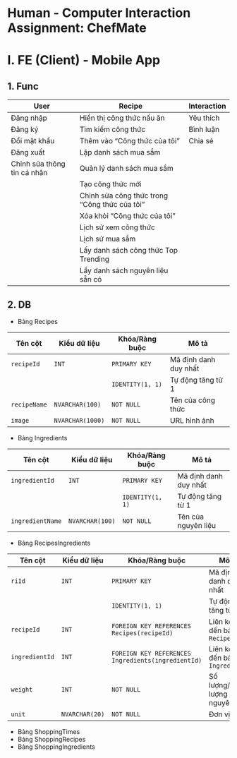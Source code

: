 # Human - Computer Interaction Assignment: ChefMate

# I. FE (Client) - Mobile App

## 1. Func

| User | Recipe | Interaction |
| --- | --- | --- |
| Đăng nhập | Hiển thị công thức nấu ăn | Yêu thích |
| Đăng ký | Tìm kiếm công thức | Bình luận |
| Đổi mật khẩu | Thêm vào “Công thức của tôi” | Chia sẻ |
| Đăng xuất | Lập danh sách mua sắm |  |
| Chỉnh sửa thông tin cá nhân | Quản lý danh sách mua sắm |  |
|  | Tạo công thức mới |  |
|  | Chỉnh sửa công thức trong “Công thức của tôi” |  |
|  | Xóa khỏi “Công thức của tôi” |  |
|  | Lịch sử xem công thức |  |
|  | Lịch sử mua sắm |  |
|  | Lấy danh sách công thức Top Trending |  |
|  | Lấy danh sách nguyên liệu sẵn có |  |

## 2. DB

- Bảng Recipes

| Tên cột | Kiểu dữ liệu | Khóa/Ràng buộc | Mô tả |
| --- | --- | --- | --- |
| `recipeId`  | `INT` | `PRIMARY KEY`  | Mã định danh duy nhất |
|  |  | `IDENTITY(1, 1)`  | Tự động tăng từ 1 |
| `recipeName` | `NVARCHAR(100)` | `NOT NULL` | Tên của công thức |
| `image`  | `NVARCHAR(1000)`  | `NOT NULL`  | URL hình ảnh |
- Bảng Ingredients

| Tên cột | Kiểu dữ liệu | Khóa/Ràng buộc | Mô tả |
| --- | --- | --- | --- |
| `ingredientId`  | `INT`  | `PRIMARY KEY`  | Mã định danh duy nhất |
|  |  | `IDENTITY(1, 1)`  | Tự động tăng từ 1 |
| `ingredientName`  | `NVARCHAR(100)`  | `NOT NULL`  | Tên của nguyên liệu |
- Bảng RecipesIngredients

| Tên cột | Kiểu dữ liệu | Khóa/Ràng buộc | Mô tả |
| --- | --- | --- | --- |
| `riId`  | `INT`  | `PRIMARY KEY`  | Mã định danh duy nhất |
|  |  | `IDENTITY(1, 1)`  | Tự động tăng từ 1 |
| `recipeId`  | `INT`  | `FOREIGN KEY REFERENCES Recipes(recipeId)` | Liên kết dến bảng `Recipes` |
| `ingredientId`  | `INT`  | `FOREIGN KEY REFERENCES Ingredients(ingredientId)`  | Liên kết đến bảng `Ingredients` |
| `weight`  | `INT`  | `NOT NULL`  | Số lượng/Khối lượng của nguyên liệu |
| `unit`  | `NVARCHAR(20)`  | `NOT NULL`  | Đơn vị tính |
- Bảng ShoppingTimes
- Bảng ShoppingRecipes
- Bảng ShoppingIngredients
